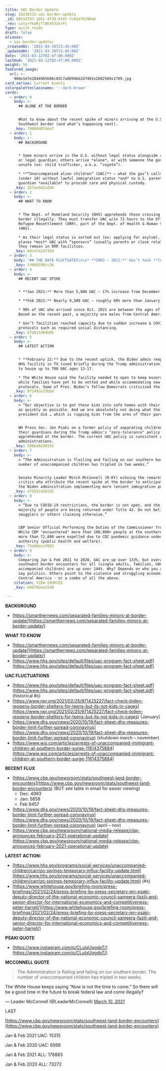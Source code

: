 ```yaml
---
title: UAC Border Update
slug: 20210312-uac-border-update
_id: b95167d7-1b5c-4f38-939f-7c01e76396e6
_rev: LotyrYkaRjTl0E4532krFl
type: quick_reads
draft: false
aliases:
  - uac-border-update/
_createdAt: '2021-03-30T21:45:00Z'
_updatedAt: '2021-03-30T21:45:00Z'
date: '2021-03-12T02:47:00.000Z'
lastmod: '2021-03-12T02:47:00.000Z'
weight: 50
featured_image:
  url: >-
    966e1e7e2844965b66c03c7a80946b2d7481e2682560x1709.jpg
card_series: Current Events
colorpaletteclassname: '--dark-brown'
cards:
  - order: 0
    body: >-
      ## ALONE AT THE BORDER


      What to know about the recent spike of minors arriving at the U.S.
      Southwest border (and what’s happening next).
    _key: 79084d0fdea7
  - order: 1
    body: >-
      ## BACKGROUND


      * Some minors arrive in the U.S. without legal status alongside a parent
      or legal guardian; others arrive *alone*, or with someone the gov’t deems
      unsafe (ex: child trafficker, a.k.a. “coyote”).

      * **“Unaccompanied alien children” (UAC)** – what the gov’t calls minors
      (under 18) without lawful immigration status *and* no U.S. parent or legal
      guardian *available* to provide care and physical custody.
    _key: 357ae9d2a2b8
  - order: 2
    body: >-
      ## WHAT TO KNOW


      * The Dept. of Homeland Security (DHS) apprehends those crossing the
      border illegally. They must transfer UAC w/in 72 hours to the Office of
      Refugee Resettlement (ORR), part of the Dept. of Health & Human Services
      (HHS).

      * As their legal status is sorted out (ex: applying for asylum), ORR
      places *most* UAC with “sponsors” (usually parents or close relatives) or
      they remain in ORR facilities.
    _key: 68c47a247354
  - order: 3
    body: "## THE DATA FLUCTUATES\n\n* **2003 – 2011:** Gov’t took **less than 8,000 UAC**\_into custody every year.\n* **2012:** The number started rising steadily, peaking at **nearly 70,000 in 2019.**\n* **2020:** The number fell below 15,400 as borders mostly closed due to COVID.\n* **Jan 2021:** The numbers of UAC started to climb."
    _key: f498d198cc36
  - order: 4
    body: >-
      ## RECENT UAC SPIKE


      * **Jan 2021:** More than 5,800 UAC – 17% increase from December.

      * **Feb 2021:** Nearly 9,500 UAC – roughly 60% more than January.

      * 90% of UAC who arrived since Oct. 2021 are between the ages of 13 to 17.
      Based on the recent past, a majority are males from Central America.

      * Gov’t facilities reached capacity due to sudden increase & COVID
      protocols such as required social distancing.
    _key: 6fa011d0de0b
  - order: 5
    body: >-
      ## LATEST ACTION


      * **February 22:** Due to the recent uptick, the Biden admin reopened an
      HHS facility in TX (used briefly during the Trump administration) in order
      to house up to 700 UAC ages 13-17.

      * The White House said the facility needed to open to keep minors safe
      while families have yet to be vetted and while accommodating new pandemic
      protocols. Some of Pres. Biden’s fellow Democrats criticized the move.
    _key: 9f249ce33bbd
  - order: 6
    body: >-
      > “Our objective is to get these kids into safe homes with their families
      as quickly as possible. And we are absolutely not doing what the former
      president did … which is ripping kids from the arms of their parents.”


      WH Press Sec. Jen Psaki on a former policy of separating children from
      their guardians during the Trump admin's "zero-tolerance" policy for those
      apprehended at the border. The current UAC policy is consistent with past
      administrations.
    _key: 586ba82d8192
  - order: 7
    body: >-
      > “The Administration is flailing and failing on our southern border. The
      number of unaccompanied children has tripled in two weeks.”


      Senate Minority Leader Mitch McConnell (R-KY) echoing the remarks of
      critics who attribute the recent spike at the border to anticipation of
      the Biden administration implementing more lenient immigration policies.
    _key: ef5537ab8192
  - order: 8
    body: >-
      > “Due to COVID-19 restrictions, the border is not open, and the vast
      majority of people are being returned under Title 42. Do not believe
      smugglers or others claiming otherwise.”


      CBP Senior Official Performing the Duties of the Commissioner Troy Miller.
      While CBP "encountered" more than 100,000+ people at the southern border,
      more than 72,000 were expelled due to CDC pandemic guidance under Title 42
      authority (public health and welfare).
    _key: f5a80acef083
  - order: 9
    body: >-
      Comparing Jan & Feb 2021 to 2020, UAC are up over 133%, but overall
      southwest border encounters for all (single adults, families, UAC and
      accompanied children) are up over 144%. Why? Depends on who you ask. Some
      say politics. Others point to the violence and struggling economies in
      Central America - or a combo of all the above.
    citation: VIEW SOURCES
    _key: b40782ea15d0

---
```

**BACKGROUND**

* [https://smarthernews.com/separated-families-minors-at-border-update/](https://smarthernews.com/separated-families-minors-at-border-update/)

**WHAT TO KNOW**

* [https://smarthernews.com/separated-families-minors-at-border-update/](https://smarthernews.com/separated-families-minors-at-border-update/)
* [https://www.hhs.gov/sites/default/files/uac-program-fact-sheet.pdf](https://www.hhs.gov/sites/default/files/uac-program-fact-sheet.pdf)

**UAC FLUCTUATIONS**

* [https://www.hhs.gov/sites/default/files/uac-program-fact-sheet.pdf](https://www.hhs.gov/sites/default/files/uac-program-fact-sheet.pdf) (historical #s)
* [https://www.npr.org/2021/02/25/971425227/fact-check-biden-reopens-border-shelters-for-teens-but-its-not-kids-in-cages](https://www.npr.org/2021/02/25/971425227/fact-check-biden-reopens-border-shelters-for-teens-but-its-not-kids-in-cages) (January)
* [https://www.dhs.gov/news/2020/10/19/fact-sheet-dhs-measures-border-limit-further-spread-coronavirus](https://www.dhs.gov/news/2020/10/19/fact-sheet-dhs-measures-border-limit-further-spread-coronavirus) (shutdown march – november)
* [https://www.wsj.com/articles/arrests-of-unaccompanied-immigrant-children-at-southern-border-surge-11614375884](https://www.wsj.com/articles/arrests-of-unaccompanied-immigrant-children-at-southern-border-surge-11614375884)

**RECENT FLUX**

* [https://www.cbp.gov/newsroom/stats/southwest-land-border-encounters](https://www.cbp.gov/newsroom/stats/southwest-land-border-encounters) (BUT see table in email for easier viewing)
  * Dec: 4993
  * Jan: 5858
  * Feb 9457
* [https://www.dhs.gov/news/2020/10/19/fact-sheet-dhs-measures-border-limit-further-spread-coronavirus](https://www.dhs.gov/news/2020/10/19/fact-sheet-dhs-measures-border-limit-further-spread-coronavirus) (april – nov)
* [https://www.cbp.gov/newsroom/national-media-release/cbp-announces-february-2021-operational-update](https://www.cbp.gov/newsroom/national-media-release/cbp-announces-february-2021-operational-update)

**LATEST ACTION:**

* [https://www.hhs.gov/programs/social-services/unaccompanied-children/carrizo-springs-temporary-influx-facility-update.html](https://www.hhs.gov/programs/social-services/unaccompanied-children/carrizo-springs-temporary-influx-facility-update.html) (#s)
* [https://www.whitehouse.gov/briefing-room/press-briefings/2021/02/24/press-briefing-by-press-secretary-jen-psaki-deputy-director-of-the-national-economic-council-sameera-fazili-and-senior-director-for-international-economics-and-competitiveness-peter-harrell/](https://www.whitehouse.gov/briefing-room/press-briefings/2021/02/24/press-briefing-by-press-secretary-jen-psaki-deputy-director-of-the-national-economic-council-sameera-fazili-and-senior-director-for-international-economics-and-competitiveness-peter-harrell/)

**PSAKI QUOTE**

* [https://www.instagram.com/p/CLulqUqgdpT/](https://www.instagram.com/p/CLulqUqgdpT/)

**MCCONNELL QUOTE**

> The Administration is flailing and failing on our southern border. The number of unaccompanied children has tripled in two weeks.  
  
  
  
The White House keeps saying “Now is not the time to come.” So there will be a good time in the future to break federal law and come illegally?  
  
  
  
— Leader McConnell (@LeaderMcConnell) [March 10, 2021](https://twitter.com/LeaderMcConnell/status/1369719148973068294?ref_src=twsrc%5Etfw)



LAST

[https://www.cbp.gov/newsroom/stats/southwest-land-border-encounters](https://www.cbp.gov/newsroom/stats/southwest-land-border-encounters)

Jan & Feb 2021 UAC: 15315

Jan & Feb 2020 UAC: 6566

Jan & Feb 2021 ALL: 178883

Jan & Feb 2020 ALL: 73272